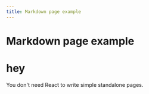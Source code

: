 ```yaml
---
title: Markdown page example
---
```


# Markdown page example
# hey
You don't need React to write simple standalone pages.
